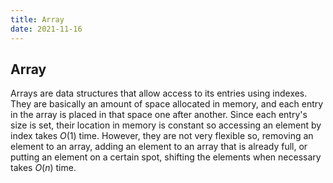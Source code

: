 ```yaml
---
title: Array
date: 2021-11-16
---
```

## Array
Arrays are data structures that allow access to its entries using indexes. They are basically an amount of space allocated in memory, and each entry in the array is placed in that space one after another. Since each entry's size is set, their location in memory is constant so accessing an element by index takes $O(1)$ time. However, they are not very flexible so, removing an element to an array, adding an element to an array that is already full, or putting an element on a certain spot, shifting the elements when necessary takes $O(n)$ time.